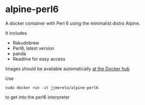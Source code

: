 # alpine-perl6

A docker container with Perl 6 using the minimalist distro Alpine. 

It includes

* Rakudobrew
* Perl6, latest version
* panda
* Readline for easy access


Images should be available automatically [at the Docker hub](https://hub.docker.com/r/jjmerelo/alpine-perl6/)

Use

	sudo docker run -it jjmerelo/alpine-perl6

to get into the perl6 interpreter 